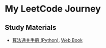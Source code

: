 # My LeetCode Journey

## Study Materials
- [算法通关手册 (Python)](https://github.com/itcharge/LeetCode-Py?tab=readme-ov-file), [Web Book](https://algo.itcharge.cn/)
